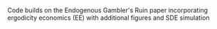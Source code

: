 Code builds on the Endogenous Gambler's Ruin paper incorporating ergodicity economics (EE) with additional figures and SDE simulation
